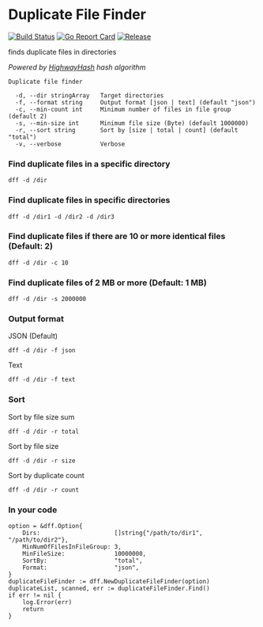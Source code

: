 # Duplicate File Finder

[![Build Status](https://travis-ci.com/devplayg/dff.svg?branch=master)](https://travis-ci.com/devplayg/dff)
[![Go Report Card](https://goreportcard.com/badge/github.com/devplayg/dff)](https://goreportcard.com/report/github.com/devplayg/dff)
[![Release](https://img.shields.io/github/release/devplayg/dff.svg)](https://github.com/devplayg/dff/releases)

finds duplicate files in directories

*Powered by [HighwayHash](https://github.com/google/highwayhash) hash algorithm*

    Duplicate file finder
    
      -d, --dir stringArray   Target directories
      -f, --format string     Output format [json | text] (default "json")
      -c, --min-count int     Minimum number of files in file group (default 2)
      -s, --min-size int      Minimum file size (Byte) (default 1000000)
      -r, --sort string       Sort by [size | total | count] (default "total")
      -v, --verbose           Verbose


### Find duplicate files in a specific directory 

    dff -d /dir
    
### Find duplicate files in specific directories

    dff -d /dir1 -d /dir2 -d /dir3
    
### Find duplicate files if there are 10 or more identical files (Default: 2)

    dff -d /dir -c 10
    
### Find duplicate files of 2 MB or more (Default: 1 MB)

    dff -d /dir -s 2000000 
    
### Output format

JSON (Default)
    
    dff -d /dir -f json

Text
    
    dff -d /dir -f text

### Sort

Sort by file size sum

    dff -d /dir -r total

Sort by file size
 
    dff -d /dir -r size
    
Sort by duplicate count    
    
    dff -d /dir -r count
    
### In your code

    option = &dff.Option{
		Dirs:                     []string{"/path/to/dir1", "/path/to/dir2"},
		MinNumOfFilesInFileGroup: 3,
		MinFileSize:              10000000,
		SortBy:                   "total",
		Format:                   "json",
	}
	duplicateFileFinder := dff.NewDuplicateFileFinder(option)
	duplicateList, scanned, err := duplicateFileFinder.Find()
	if err != nil {
		log.Error(err)
		return
	}